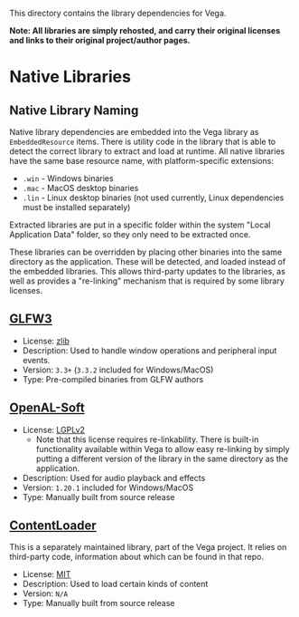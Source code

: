 This directory contains the library dependencies for Vega.

**Note: All libraries are simply rehosted, and carry their original licenses and links to their original project/author pages.**

# Native Libraries

## Native Library Naming
Native library dependencies are embedded into the Vega library as `EmbeddedResource` items. There is utility code in the library that is able to detect the correct library to extract and load at runtime. All native libraries have the same base resource name, with platform-specific extensions:

* `.win` - Windows binaries
* `.mac` - MacOS desktop binaries
* `.lin` - Linux desktop binaries (not used currently, Linux dependencies must be installed separately)

Extracted libraries are put in a specific folder within the system "Local Application Data" folder, so they only need to be extracted once.

These libraries can be overridden by placing other binaries into the same directory as the application. These will be detected, and loaded instead of the embedded libraries. This allows third-party updates to the libraries, as well as provides a "re-linking" mechanism that is required by some library licenses.

## [GLFW3](https://www.glfw.org/)

* License: [zlib](https://github.com/glfw/glfw/blob/master/LICENSE.md)
* Description: Used to handle window operations and peripheral input events.
* Version: `3.3+` (`3.3.2` included for Windows/MacOS)
* Type: Pre-compiled binaries from GLFW authors

## [OpenAL-Soft](https://openal-soft.org/)

* License: [LGPLv2](https://github.com/kcat/openal-soft/blob/master/COPYING)
  * Note that this license requires re-linkability. There is built-in functionality available within Vega to allow easy re-linking by simply putting a different version of the library in the same directory as the application.
* Description: Used for audio playback and effects
* Version: `1.20.1` included for Windows/MacOS
* Type: Manually built from source release

## [ContentLoader](https://github.com/LibVega/ContentLoader)

This is a separately maintained library, part of the Vega project. It relies on third-party code, information about which can be found in that repo.

* License: [MIT](https://github.com/LibVega/ContentLoader/blob/master/LICENSE)
* Description: Used to load certain kinds of content
* Version: `N/A`
* Type: Manually built from source release
